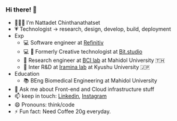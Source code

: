 ### Hi there! 👋

- 👨🏻‍💻 I’m Nattadet Chinthanathatset
- 💗 Technologist -> research, design, develop, build, deployment
- Exp
  - 💻 Software engineer at [Refinitiv](https://www.refinitiv.com/en)
  - 💻 🎨 Formerly Creative technologist at [Bit.studio](https://bit.studio)
  - 🧠 Research engineer at [BCI lab](https://www.facebook.com/bcilabth/) at Mahidol University 🇹🇭
  - 🧠 Inter R&D at [Iramina lab](http://bie.inf.kyushu-u.ac.jp/lab_en.html) at Kyushu University 🇯🇵
- Education
  - 📚 BEng Biomedical Engineering at Mahidol University
- 💬 Ask me about Front-end and Cloud infrastructure stuff
- 📫 keep in touch: [Linkedin](https://www.linkedin.com/in/nattadetc/), [Instagram](https://www.instagram.com/lwxinm)
- 😄 Pronouns: think/code
- ⚡ Fun fact: Need Coffee 20g everyday.
